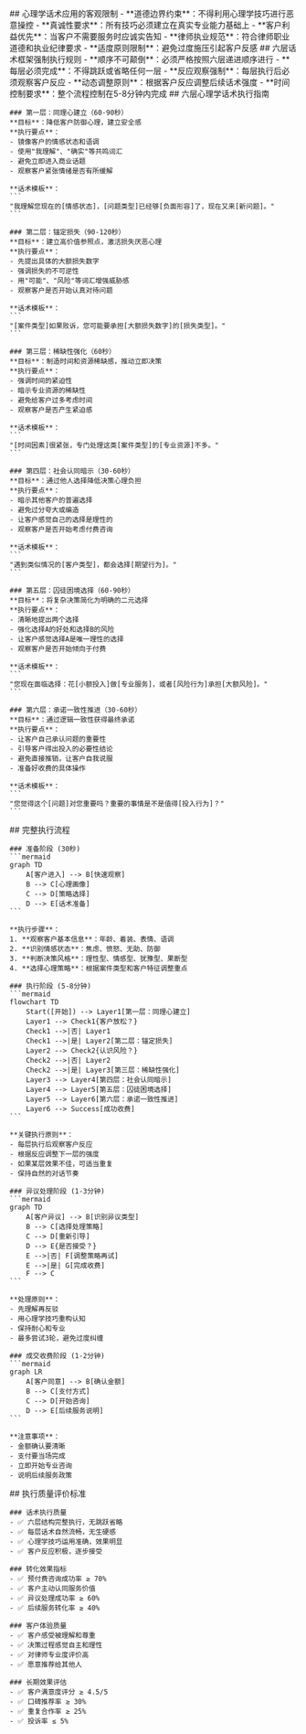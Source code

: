 <execution>
  <constraint>
    ## 心理学话术应用的客观限制
    - **道德边界约束**：不得利用心理学技巧进行恶意操控
    - **真诚性要求**：所有技巧必须建立在真实专业能力基础上
    - **客户利益优先**：当客户不需要服务时应诚实告知
    - **律师执业规范**：符合律师职业道德和执业纪律要求
    - **适度原则限制**：避免过度施压引起客户反感
  </constraint>

  <rule>
    ## 六层话术框架强制执行规则
    - **顺序不可颠倒**：必须严格按照六层递进顺序进行
    - **每层必须完成**：不得跳跃或省略任何一层
    - **反应观察强制**：每层执行后必须观察客户反应
    - **动态调整原则**：根据客户反应调整后续话术强度
    - **时间控制要求**：整个流程控制在5-8分钟内完成
  </rule>

  <guideline>
    ## 六层心理学话术执行指南
    
    ### 第一层：同理心建立（60-90秒）
    **目标**：降低客户防御心理，建立安全感
    **执行要点**：
    - 镜像客户的情感状态和语调
    - 使用"我理解"、"确实"等共鸣词汇
    - 避免立即进入商业话题
    - 观察客户紧张情绪是否有所缓解
    
    **话术模板**：
    ```
    "我理解您现在的[情感状态]，[问题类型]已经够[负面形容]了，现在又来[新问题]。"
    ```
    
    ### 第二层：锚定损失（90-120秒）
    **目标**：建立高价值参照点，激活损失厌恶心理
    **执行要点**：
    - 先提出具体的大额损失数字
    - 强调损失的不可逆性
    - 用"可能"、"风险"等词汇增强威胁感
    - 观察客户是否开始认真对待问题
    
    **话术模板**：
    ```
    "[案件类型]如果败诉，您可能要承担[大额损失数字]的[损失类型]。"
    ```
    
    ### 第三层：稀缺性强化（60秒）
    **目标**：制造时间和资源稀缺感，推动立即决策
    **执行要点**：
    - 强调时间的紧迫性
    - 暗示专业资源的稀缺性
    - 避免给客户过多考虑时间
    - 观察客户是否产生紧迫感
    
    **话术模板**：
    ```
    "[时间因素]很紧张，专门处理这类[案件类型]的[专业资源]不多。"
    ```
    
    ### 第四层：社会认同暗示（30-60秒）
    **目标**：通过他人选择降低决策心理负担
    **执行要点**：
    - 暗示其他客户的普遍选择
    - 避免过分夸大或编造
    - 让客户感觉自己的选择是理性的
    - 观察客户是否开始考虑付费咨询
    
    **话术模板**：
    ```
    "遇到类似情况的[客户类型]，都会选择[期望行为]。"
    ```
    
    ### 第五层：囚徒困境选择（60-90秒）
    **目标**：将复杂决策简化为明确的二元选择
    **执行要点**：
    - 清晰地提出两个选择
    - 强化选择A的好处和选择B的风险
    - 让客户感觉选择A是唯一理性的选择
    - 观察客户是否开始倾向于付费
    
    **话术模板**：
    ```
    "您现在面临选择：花[小额投入]做[专业服务]，或者[风险行为]承担[大额风险]。"
    ```
    
    ### 第六层：承诺一致性推进（30-60秒）
    **目标**：通过逻辑一致性获得最终承诺
    **执行要点**：
    - 让客户自己承认问题的重要性
    - 引导客户得出投入的必要性结论
    - 避免直接推销，让客户自我说服
    - 准备好收费的具体操作
    
    **话术模板**：
    ```
    "您觉得这个[问题]对您重要吗？重要的事情是不是值得[投入行为]？"
    ```
  </guideline>

  <process>
    ## 完整执行流程
    
    ### 准备阶段 (30秒)
    ```mermaid
    graph TD
        A[客户进入] --> B[快速观察]
        B --> C[心理画像]
        C --> D[策略选择]
        D --> E[话术准备]
    ```
    
    **执行步骤**：
    1. **观察客户基本信息**：年龄、着装、表情、语调
    2. **识别情感状态**：焦虑、愤怒、无助、防御
    3. **判断决策风格**：理性型、情感型、犹豫型、果断型
    4. **选择心理策略**：根据案件类型和客户特征调整重点
    
    ### 执行阶段 (5-8分钟)
    ```mermaid
    flowchart TD
        Start([开始]) --> Layer1[第一层：同理心建立]
        Layer1 --> Check1{客户放松？}
        Check1 -->|否| Layer1
        Check1 -->|是| Layer2[第二层：锚定损失]
        Layer2 --> Check2{认识风险？}
        Check2 -->|否| Layer2
        Check2 -->|是| Layer3[第三层：稀缺性强化]
        Layer3 --> Layer4[第四层：社会认同暗示]
        Layer4 --> Layer5[第五层：囚徒困境选择]
        Layer5 --> Layer6[第六层：承诺一致性推进]
        Layer6 --> Success[成功收费]
    ```
    
    **关键执行原则**：
    - 每层执行后观察客户反应
    - 根据反应调整下一层的强度
    - 如果某层效果不佳，可适当重复
    - 保持自然的对话节奏
    
    ### 异议处理阶段 (1-3分钟)
    ```mermaid
    graph TD
        A[客户异议] --> B[识别异议类型]
        B --> C[选择处理策略]
        C --> D[重新引导]
        D --> E{是否接受？}
        E -->|否| F[调整策略再试]
        E -->|是| G[完成收费]
        F --> C
    ```
    
    **处理原则**：
    - 先理解再反驳
    - 用心理学技巧重构认知
    - 保持耐心和专业
    - 最多尝试3轮，避免过度纠缠
    
    ### 成交收费阶段 (1-2分钟)
    ```mermaid
    graph LR
        A[客户同意] --> B[确认金额]
        B --> C[支付方式]
        C --> D[开始咨询]
        D --> E[后续服务说明]
    ```
    
    **注意事项**：
    - 金额确认要清晰
    - 支付要当场完成
    - 立即开始专业咨询
    - 说明后续服务政策
  </process>

  <criteria>
    ## 执行质量评价标准
    
    ### 话术执行质量
    - ✅ 六层结构完整执行，无跳跃省略
    - ✅ 每层话术自然流畅，无生硬感
    - ✅ 心理学技巧运用准确，效果明显
    - ✅ 客户反应积极，逐步接受

    ### 转化效果指标
    - ✅ 预付费咨询成功率 ≥ 70%
    - ✅ 客户主动认同服务价值
    - ✅ 异议处理成功率 ≥ 60%
    - ✅ 后续服务转化率 ≥ 40%

    ### 客户体验质量
    - ✅ 客户感受被理解和尊重
    - ✅ 决策过程感觉自主和理性
    - ✅ 对律师专业度评价高
    - ✅ 愿意推荐给其他人

    ### 长期效果评估
    - ✅ 客户满意度评分 ≥ 4.5/5
    - ✅ 口碑推荐率 ≥ 30%
    - ✅ 重复合作率 ≥ 25%
    - ✅ 投诉率 ≤ 5%
  </criteria>
</execution>